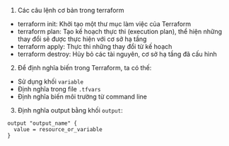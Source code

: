 1. Các câu lệnh cơ bản trong terraform
 - terraform init: Khởi tạo một thư mục làm việc của Terraform
 - terraform plan: Tạo kế hoạch thực thi (execution plan), thể hiện những thay đổi sẽ được thực hiện với cơ sở hạ tầng
 - terraform apply: Thực thi những thay đổi từ kế hoạch
 - terraform destroy: Hủy bỏ các tài nguyên, cơ sở hạ tầng đã cấu hình

2. Để định nghĩa biến trong Terraform, ta có thế:
- Sử dụng khối `variable`
- Định nghĩa trong file `.tfvars`
- Định nghĩa biến môi trường từ command line

3. Định nghĩa output bằng khối `output`: 
```HCL
output "output_name" {
  value = resource_or_variable
}
```